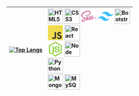 <div align="left">

| [![Top Langs](https://readme-stats-forked-v2.vercel.app/api/top-langs/?username=lcslago&layout=compact&theme=transparent&exclude_repo=readme-stats-forked,vim-config)](https://github.com/lcslago/readme-stats-forked) | <div align="left"><img src="https://raw.githubusercontent.com/lcslago/devicon/master/icons/html5/html5-plain.svg" width="40" height="40" title="HTML5"> <img src="https://raw.githubusercontent.com/lcslago/devicon/master/icons/css3/css3-plain.svg" width="40" height="40" title="CSS3"> <img src="https://raw.githubusercontent.com/devicons/devicon/1119b9f84c0290e0f0b38982099a2bd027a48bf1/icons/sass/sass-original.svg" width="40" height="40" title="Sass"> <img src="https://raw.githubusercontent.com/devicons/devicon/master/icons/tailwindcss/tailwindcss-plain.svg" width="40" height="40" title="TailwindCSS"> <img src="https://raw.githubusercontent.com/lcslago/devicon/master/icons/bootstrap/bootstrap-plain.svg" width="40" height="40" title="Bootstrap"></div><div align="left"><img src="https://raw.githubusercontent.com/devicons/devicon/1119b9f84c0290e0f0b38982099a2bd027a48bf1/icons/javascript/javascript-original.svg" width="40" height="40" title="Javascript"> <img src="https://raw.githubusercontent.com/lcslago/devicon/master/icons/react/react-original.svg" width="40" height="40" title="React"></div><div align="left"><img src="https://raw.githubusercontent.com/devicons/devicon/1119b9f84c0290e0f0b38982099a2bd027a48bf1/icons/nodejs/nodejs-original.svg" width="40" height="40" title="Node.js"> <img src="https://raw.githubusercontent.com/lcslago/devicon/master/icons/npm/npm-original-wordmark.svg" width="40" height="40" title="Node Package Manager"></div> <div align="left"><img src="https://raw.githubusercontent.com/lcslago/devicon/master/icons/python/python-original.svg" width="40" height="40" title="Python"></div>  <div align="left"><img src="https://raw.githubusercontent.com/lcslago/devicon/master/icons/mongodb/mongodb-original.svg" width="40" height="40" title="MongoDB"> <img src="https://raw.githubusercontent.com/lcslago/devicon/master/icons/mysql/mysql-original.svg" width="40" height="40" title="MySQL"></div>|
|------------------------------------------------------------------------------------------------------------------------------------------------------------------------------------------------------------------------|--------------------------------------------------------------------------------------------------------------------------------------------------------------------------------------------------------------------------------------------------------------------------------------------------------------------------------------------------------------------------------------------------------------------------------------------------------------------------------------------------------------------------------------------------------------------------------------------------------------------------------------------------------------------------------------------------------------------------------------------------------------------------------------------------------------------------------------------------------------------------------------------------------------------------------------------------------------------------------------------------------------------------------------------------------------------------------------------------------------------------------------------------------------------------------------------------------|

</div>

<!--
**lcslago/lcslago** is a ✨ _special_ ✨ repository because its `README.md` (this file) appears on your GitHub profile.

Here are some ideas to get you started:

- 🔭 I’m currently working on ...
- 🌱 I’m currently learning ...
- 👯 I’m looking to collaborate on ...
- 🤔 I’m looking for help with ...
- 💬 Ask me about ...
- 📫 How to reach me: ...
- 😄 Pronouns: ...
- ⚡ Fun fact: ...
-->

